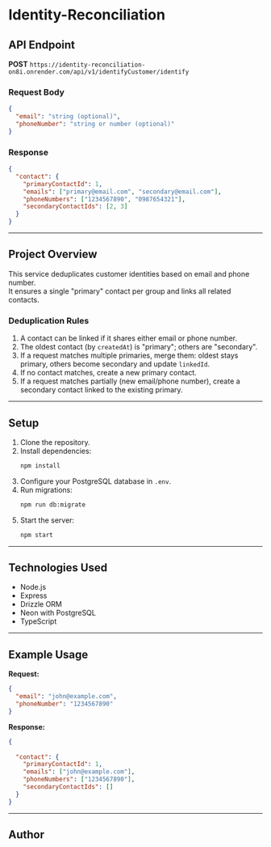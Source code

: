 # Identity-Reconciliation

## API Endpoint

**POST** `https://identity-reconciliation-on8i.onrender.com/api/v1/identifyCustomer/identify`

### Request Body

```json
{
  "email": "string (optional)",
  "phoneNumber": "string or number (optional)"
}
```

### Response

```json
{
  "contact": {
    "primaryContactId": 1,
    "emails": ["primary@email.com", "secondary@email.com"],
    "phoneNumbers": ["1234567890", "0987654321"],
    "secondaryContactIds": [2, 3]
  }
}
```

---

## Project Overview

This service deduplicates customer identities based on email and phone number.  
It ensures a single "primary" contact per group and links all related contacts.

### Deduplication Rules

1. A contact can be linked if it shares either email or phone number.
2. The oldest contact (by `createdAt`) is "primary"; others are "secondary".
3. If a request matches multiple primaries, merge them: oldest stays primary, others become secondary and update `linkedId`.
4. If no contact matches, create a new primary contact.
5. If a request matches partially (new email/phone number), create a secondary contact linked to the existing primary.

---

## Setup

1. Clone the repository.
2. Install dependencies:
   ```bash
   npm install
   ```
3. Configure your PostgreSQL database in `.env`.
4. Run migrations:
   ```bash
   npm run db:migrate
   ```
5. Start the server:
   ```bash
   npm start
   ```

---

## Technologies Used

- Node.js
- Express
- Drizzle ORM
- Neon with PostgreSQL
- TypeScript

---

## Example Usage

**Request:**
```json
{
  "email": "john@example.com",
  "phoneNumber": "1234567890"
}
```

**Response:**
```json
{
  
  "contact": {
    "primaryContactId": 1,
    "emails": ["john@example.com"],
    "phoneNumbers": ["1234567890"],
    "secondaryContactIds": []
  }
}
```

---

## Author
